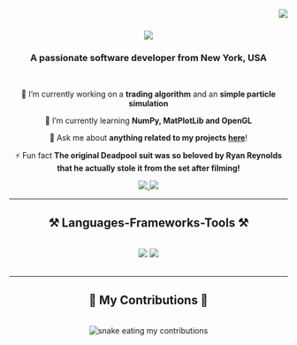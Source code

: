 <img align="right" src="https://visitor-badge.laobi.icu/badge?page_id=EliotShytaj.EliotShytaj" />

<h1 align="center">
    <img src="https://readme-typing-svg.herokuapp.com/?font=Righteous&size=35&center=true&vCenter=true&width=500&height=70&duration=4000&lines=Hi+There!+👋;+I'm+Eliot+Shytaj!;" />
</h1>

<h3 align="center">A passionate software developer from New York, USA</h3>

<br/>

<div align="center">
 
 🔭 I’m currently working on a **trading algorithm** and an **simple particle simulation**
 
 🌱 I’m currently learning **NumPy, MatPlotLib and OpenGL**

💬 Ask me about **anything related to my projects [here](https://github.com/EliotShytaj/EliotShytaj/issues)**!

⚡ Fun fact **The original Deadpool suit was so beloved by Ryan Reynolds that he actually stole it from the set after filming!**

 </div>

<div align="center"> 
  <a href="mailto:eliotshytaj05@gmail.com">
    <img src="https://img.shields.io/badge/Gmail-333333?style=for-the-badge&logo=gmail&logoColor=red" />
  </a>
  <a href="https://www.linkedin.com/in/eliot-shytaj" target="_blank">
    <img src="https://img.shields.io/badge/LinkedIn-0077B5?style=for-the-badge&logo=linkedin&logoColor=white" target="_blank" />
  </a>
</div>


 <hr/>
 
<h2 align="center">⚒️ Languages-Frameworks-Tools ⚒️</h2>
<br/>
<div align="center">
    <img src="https://skillicons.dev/icons?i=react,html,css,vscode,github,git,aws,gitlab,bash,github,idea" />
    <img src="https://skillicons.dev/icons?i=nodejs,python,javascript,typescript,express,mongodb,c,java,nextjs,linux,ocaml,obsidian" /><br>
</div>

<br/>
<hr/>

<div align="center">
  <h2>🐍 My Contributions 🐍</h2>
  <br>
  <img alt="snake eating my contributions" src="https://raw.githubusercontent.com/EliotShytaj/EliotShytaj/output/github-contribution-grid-snake.svg" />
  
  <br/><br/><br/>
</div>
